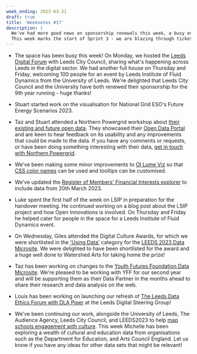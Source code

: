 ```yaml
---
week_ending: 2023-03-31
draft: true
title: 'Weeknotes #17'
description: |
  We've had more good news on sponsorship renewals this week, a busy events space and wrapping up our LSIP project.
  This week marks the start of Sprint 3 - we are blazing through tickets and continually refining our process.
---
```


* The space has been busy this week! On Monday, we hosted the [Leeds Digital Forum](https://twitter.com/eveyroo/status/1640343750982393859?s=20) with Leeds City Council, sharing what's happening across Leeds in the digital sector. We had another full house on Thursday and Friday, welcoming 100 people for an event by Leeds Institute of Fluid Dynamics from the University of Leeds. We're delighted that Leeds City Council and the University have both renewed their sponsorship for the 9th year running - huge thanks! 

* Stuart started work on the visualisation for National Grid ESO's Future Energy Scenarios 2023.

* Taz and Stuart attended a Northern Powergrid workshop about [their existing and future open data](https://www.northernpowergrid.com/network-data). They showcased their [Open Data Portal](https://northernpowergrid.opendatasoft.com/pages/home/) and are keen to hear feedback on its usability and any improvements that could be made to the data. If you have any comments or requests, or have been doing something interesting with their data, [get in touch with Northern Powergrid](https://northernpowergrid.opendatasoft.com/pages/contactform/). 

* We've been making some minor improvements to [OI Lume Viz](https://open-innovations.github.io/oi-lume-charts/samples/) so that [CSS color names](https://www.tutorialrepublic.com/css-reference/css-color-names.php) can be used and tooltips can be customised.

* We've updated the [Register of Members' Financial Interests explorer](https://open-innovations.org/projects/RMFI/) to include data from 20th March 2023.

* Luke spent the first half of the week on LSIP in preparation for the handover meeting. He continued working on a blog post about the LSIP project and how Open Innovations is involved. On Thursday and Friday he helped cater for people in the space for a Leeds Institute of Fluid Dynamics event. 

* On Wednesday, Giles attended the Digital Culture Awards, for which we were shortlisted in the ['Using Data'](https://digitalculturenetwork.org.uk/awards/2023-using-data/) category for the [LEEDS 2023 Data Microsite](https://data.leeds2023.co.uk/). We were delighted to have been shortlisted for the award and a huge well done to Watershed Arts for taking home the prize! 

* Taz has been working on changes to the [Youth Futures Foundation Data Microsite](https://data.youthfuturesfoundation.org/). We're pleased to be working with YFF for our second year and will be supporting them as their Data Partner in the months ahead to share their research and data analysis on the web. 

* Louis has been working on launching our refresh of [The Leeds Data Ethics Forum with DLA Piper](https://www.eventbrite.co.uk/e/leeds-data-ethics-forum-hosted-by-open-innovations-and-dla-piper-tickets-596697938597) at the Leeds Digital Steering Group!

* We've been continuing our work, alongside the University of Leeds, The Audience Agency, Leeds City Council, and LEEDS2023 to help [map schools engagement with culture](https://open-innovations.github.io/leeds-schools-cultural-engagement/). This week Michelle has been exploring a wealth of cultural and education data from organisations such as the Department for Education, and Arts Council England. Let us know if you have any ideas for other data sets that might be relevant!
